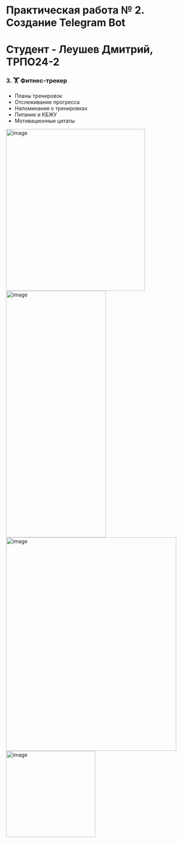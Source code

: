 # Практическая работа № 2. Создание Telegram Bot 
# Студент - Леушев Дмитрий, ТРПО24-2

### 3. 🏋️ Фитнес-трекер

* Планы тренировок
* Отслеживание прогресса
* Напоминания о тренировках
* Питание и КБЖУ
* Мотивационные цитаты

<img width="379" height="441" alt="image" src="https://github.com/user-attachments/assets/fd98fea0-5150-444b-9559-7402ab76bbc8" />
<img width="273" height="672" alt="image" src="https://github.com/user-attachments/assets/34c7dc80-c339-4f1a-ae45-be95623f8b06" />
<img width="465" height="582" alt="image" src="https://github.com/user-attachments/assets/09252e03-268d-4fb8-84af-68db7f8d8948" />
<img width="244" height="235" alt="image" src="https://github.com/user-attachments/assets/76bfc3bf-28d9-4b14-90e7-7be7516f2e7d" />

